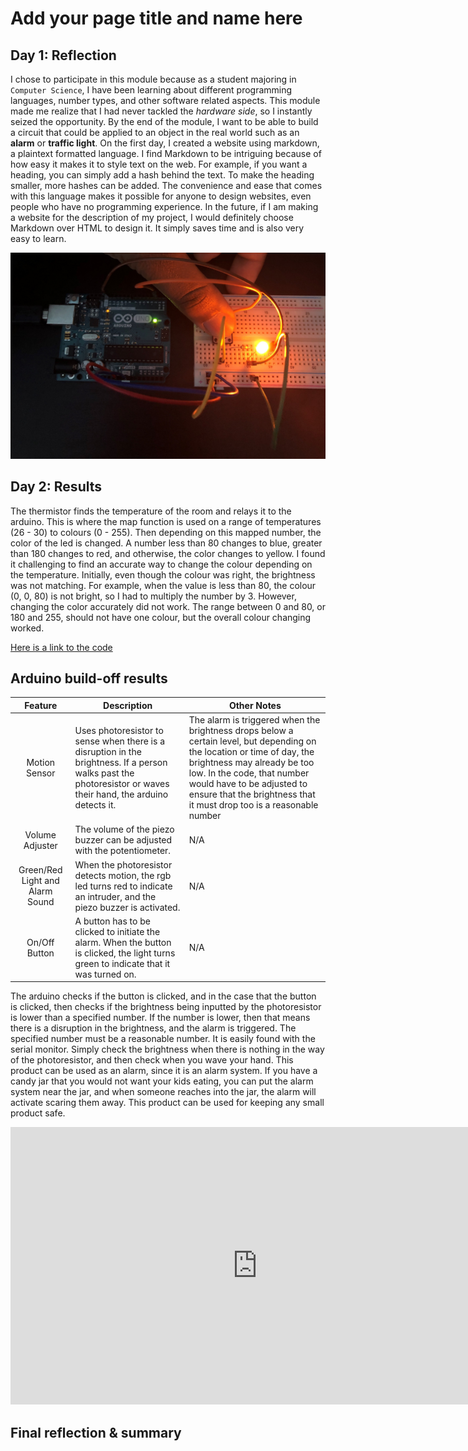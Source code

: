 # Add your page title and name here
<!--
Welcome to your project page for Electronics for the Rest of Us. You'll use this page to describe and showcase your work throughout the module. 
A place for each deliverable has been created below for you in this markdown document. 
Note that comments (such as this) will not appear in the final markdown document (which you can view with the "Preview" button).
-->


## Day 1: Reflection
<!--
In this section, provide a ~250 word reflection on your first day of the module, and discuss why you're interested in this module and what you hope to take away from it.

You're also asked to insert a photo that represents your accomplishments on your first day. 
- Take a photo of you working or one of your circuits and upload it to the /docs/images/ folder of this repository. 
- Then, insert your photo into your document by modifying the markdown example that has been inserted below.
-->

I chose to participate in this module because as a student majoring in `Computer Science`, I have been learning about different programming languages, number types, and other software related aspects. This module made me realize that I had never tackled the *hardware side*, so I instantly seized the opportunity.  By the end of the module, I want to be able to build a circuit that could be applied to an object in the real world such as an **alarm** or **traffic light**. On the first day, I created a website using markdown, a plaintext formatted language. I find Markdown to be intriguing because of how easy it makes it to style text on the web. For example, if you want a heading, you can simply add a hash behind the text. To make the heading smaller, more hashes can be added. The convenience and ease that comes with this language makes it possible for anyone to design websites, even people who have no programming experience. In the future, if I am making a website for the description of my project, I would definitely choose Markdown over HTML to design it. It simply saves time and is also very easy to learn.

<!--
Inserting an image takes the form: 
![image alt text](url/to/photo "Logo Title Text")
See the following webpage for more information: https://github.com/adam-p/markdown-here/wiki/Markdown-Cheatsheet#images
Replace the elements below to insert your picture.
--> 
![Button Circuit](images/button-circuit.JPG "This is the Button Circuit!")

## Day 2: Results
<!--
Upload your fully-commented Arduino sketch from your final Day 2 build task--a thermometer connected to an RDB LED--into your GitHub repository.
Provide a short (~150 words) summary of your work on this circuit:
- How does your device work?
- What was challenging? 
- What worked? What didn't? 
- Be sure to link to your code (in your GitHub repository) in the text of your response.
-->
The thermistor finds the temperature of the room and relays it to the arduino. This is where the map function is used on a range of temperatures (26 - 30) to colours (0 - 255). Then depending on this mapped number, the color of the led is changed. A number less than 80 changes to blue, greater than 180 changes to red, and otherwise, the color changes to yellow. I found it challenging to find an accurate way to change the colour depending on the temperature. Initially, even though the colour was right, the brightness was not matching. For example, when the value is less than 80, the colour (0, 0, 80) is not bright, so I had to multiply the number by 3. However, changing the color accurately did not work. The range between 0 and 80, or 180 and 255, should not have one colour, but the overall colour changing worked.

[Here is a link to the code](https://github.com/inspire-1a03/intersession-2020-SaribK/blob/master/Thermistor_with_RGB_LED.ino)

## Arduino build-off results
<!--
Upload your fully-commented Arduino sketch from the final product of your Arduino build-off into the top-level of your module GitHub repository.
In ~300 words, provide a final device description and product pitch: 
- What does it do? Use a table (created in markdown) to list and describe the features. You can use the template provided below. 
- Describe briefly how it works.
- How could it be used in everyday life (or maybe just in rare cases)? 
- Be sure to link to your code (in your GitHub repository) in the text of your response.
- Include a snippet of code using the ``` ``` characters to display the code properly. 
Finally, record a short (30 second) video of a 'product pitch' for your device. 
- Upload the video to Youtube, and use the sample code below to embed your video.
-->


<!--
Below is a general markdown table template. 
You can find more information at these links: 
- https://github.com/adam-p/markdown-here/wiki/Markdown-Cheatsheet#tables

-->
| Feature                              | Description | Other Notes |
|:---------:                           |-------------|-------------|
| Motion Sensor                        | Uses photoresistor to sense when there is a disruption in the brightness. If a person walks past the photoresistor or waves their hand, the arduino detects it.          | The alarm is triggered when the brightness drops below a certain level, but depending on the location or time of day, the brightness may already be too low. In the code, that number would have to be adjusted to ensure that the brightness that it must drop too is a reasonable number             |
| Volume Adjuster                      | The volume of the piezo buzzer can be adjusted with the potentiometer.                                                                                                       | N/A            |
| Green/Red Light and Alarm Sound      | When the photoresistor detects motion, the rgb led turns red to indicate an intruder, and the piezo buzzer is activated.                                                    | N/A            |
| On/Off Button                        | A button has to be clicked to initiate the alarm. When the button is clicked, the light turns green to indicate that it was turned on.             | N/A            |

The arduino checks if the button is clicked, and in the case that the button is clicked, then checks if the brightness being inputted by the photoresistor is lower than a specified number. If the number is lower, then that means there is a disruption in the brightness, and the alarm is triggered. The specified number must be a reasonable number. It is easily found with the serial monitor. Simply check the brightness when there is nothing in the way of the photoresistor, and then check when you wave your hand. This product can be used as an alarm, since it is an alarm system. If you have a candy jar that you would not want your kids eating, you can put the alarm system near the jar, and when someone reaches into the jar, the alarm will activate scaring them away. This product can be used for keeping any small product safe. 

<!--
Below is an example of embedding a YouTube video in a markdown document for use in GitHub pages. 
Note that this video won't show when previewing the document in GitHub--it only works on the GitHub pages webpage. 
- Once your YouTube video is uploaded, right click and select ```<> Copy embed code```. 
- You can paste this code directly into your markdown document. 
- Note that you may want to adjust the width and height parameters to make it fit well in your webpage
-->

<iframe width="789" height="444" src="https://www.youtube.com/embed/dQw4w9WgXcQ" frameborder="0" allow="accelerometer; autoplay; encrypted-media; gyroscope; picture-in-picture" allowfullscreen></iframe>


## Final reflection & summary
<!--
In ~300 words:
- Summarize your experience in this module. What you learned, what you liked, what you found challenging.
- Reflect upon your learning and its relevance in your life.
-->
